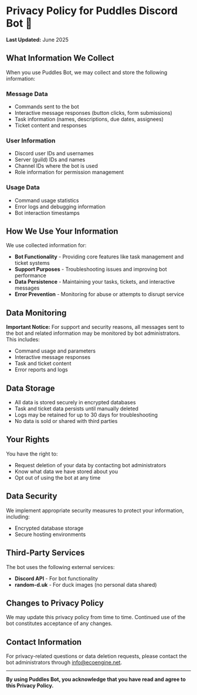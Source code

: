 # Privacy Policy for Puddles Discord Bot 🦆

**Last Updated:** June 2025

## What Information We Collect

When you use Puddles Bot, we may collect and store the following information:

### **Message Data**
- Commands sent to the bot
- Interactive message responses (button clicks, form submissions)
- Task information (names, descriptions, due dates, assignees)
- Ticket content and responses

### **User Information**
- Discord user IDs and usernames
- Server (guild) IDs and names
- Channel IDs where the bot is used
- Role information for permission management

### **Usage Data**
- Command usage statistics
- Error logs and debugging information
- Bot interaction timestamps

## How We Use Your Information

We use collected information for:

- **Bot Functionality** - Providing core features like task management and ticket systems
- **Support Purposes** - Troubleshooting issues and improving bot performance
- **Data Persistence** - Maintaining your tasks, tickets, and interactive messages
- **Error Prevention** - Monitoring for abuse or attempts to disrupt service

## Data Monitoring

**Important Notice:** For support and security reasons, all messages sent to the bot and related information may be monitored by bot administrators. This includes:

- Command usage and parameters
- Interactive message responses
- Task and ticket content
- Error reports and logs

## Data Storage

- All data is stored securely in encrypted databases
- Task and ticket data persists until manually deleted
- Logs may be retained for up to 30 days for troubleshooting
- No data is sold or shared with third parties

## Your Rights

You have the right to:

- Request deletion of your data by contacting bot administrators
- Know what data we have stored about you
- Opt out of using the bot at any time

## Data Security

We implement appropriate security measures to protect your information, including:

- Encrypted database storage
- Secure hosting environments

## Third-Party Services

The bot uses the following external services:
- **Discord API** - For bot functionality
- **random-d.uk** - For duck images (no personal data shared)

## Changes to Privacy Policy

We may update this privacy policy from time to time. Continued use of the bot constitutes acceptance of any changes.

## Contact Information

For privacy-related questions or data deletion requests, please contact the bot administrators through info@ecoengine.net.

---

**By using Puddles Bot, you acknowledge that you have read and agree to this Privacy Policy.** 